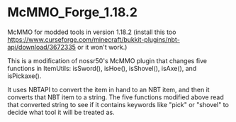 # McMMO_Forge_1.18.2
McMMO for modded tools in version 1.18.2 (install this too https://www.curseforge.com/minecraft/bukkit-plugins/nbt-api/download/3672335 or it won't work.)

This is a modification of nossr50's McMMO plugin that changes five functions in ItemUtils: isSword(), isHoe(), isShovel(), isAxe(), and isPickaxe().

It uses NBTAPI to convert the item in hand to an NBT item, and then it converts that NBT item to a string.  The five functions modified above read that converted string to see if it contains keywords like "pick" or "shovel" to decide what tool it will be treated as.  
